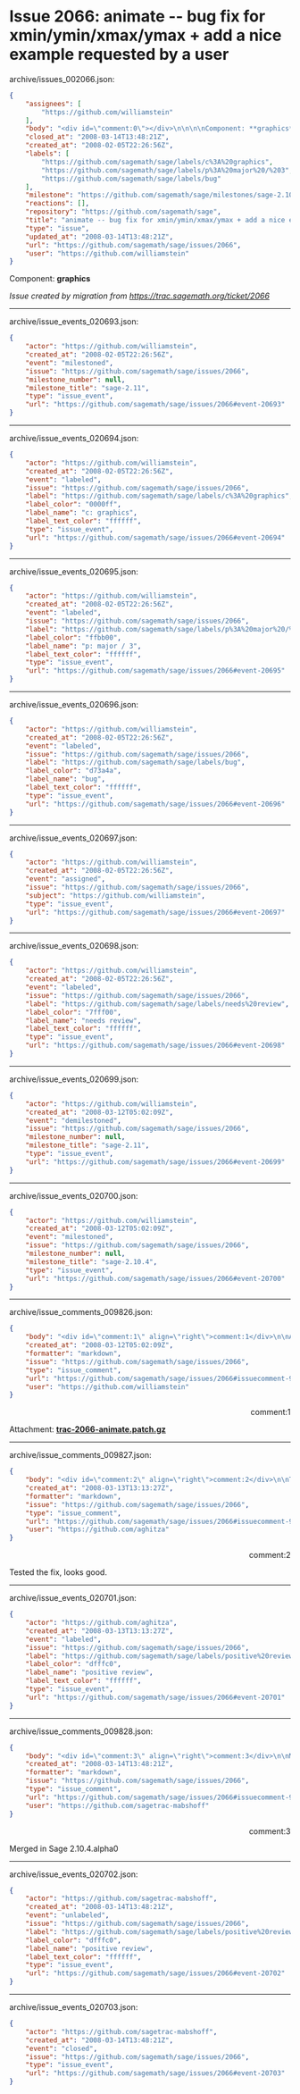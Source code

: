 # Issue 2066: animate -- bug fix for xmin/ymin/xmax/ymax + add a nice example requested by a user

archive/issues_002066.json:
```json
{
    "assignees": [
        "https://github.com/williamstein"
    ],
    "body": "<div id=\"comment:0\"></div>\n\n\n\nComponent: **graphics**\n\n_Issue created by migration from https://trac.sagemath.org/ticket/2066_\n\n",
    "closed_at": "2008-03-14T13:48:21Z",
    "created_at": "2008-02-05T22:26:56Z",
    "labels": [
        "https://github.com/sagemath/sage/labels/c%3A%20graphics",
        "https://github.com/sagemath/sage/labels/p%3A%20major%20/%203",
        "https://github.com/sagemath/sage/labels/bug"
    ],
    "milestone": "https://github.com/sagemath/sage/milestones/sage-2.10.4",
    "reactions": [],
    "repository": "https://github.com/sagemath/sage",
    "title": "animate -- bug fix for xmin/ymin/xmax/ymax + add a nice example requested by a user",
    "type": "issue",
    "updated_at": "2008-03-14T13:48:21Z",
    "url": "https://github.com/sagemath/sage/issues/2066",
    "user": "https://github.com/williamstein"
}
```
<div id="comment:0"></div>



Component: **graphics**

_Issue created by migration from https://trac.sagemath.org/ticket/2066_





---

archive/issue_events_020693.json:
```json
{
    "actor": "https://github.com/williamstein",
    "created_at": "2008-02-05T22:26:56Z",
    "event": "milestoned",
    "issue": "https://github.com/sagemath/sage/issues/2066",
    "milestone_number": null,
    "milestone_title": "sage-2.11",
    "type": "issue_event",
    "url": "https://github.com/sagemath/sage/issues/2066#event-20693"
}
```



---

archive/issue_events_020694.json:
```json
{
    "actor": "https://github.com/williamstein",
    "created_at": "2008-02-05T22:26:56Z",
    "event": "labeled",
    "issue": "https://github.com/sagemath/sage/issues/2066",
    "label": "https://github.com/sagemath/sage/labels/c%3A%20graphics",
    "label_color": "0000ff",
    "label_name": "c: graphics",
    "label_text_color": "ffffff",
    "type": "issue_event",
    "url": "https://github.com/sagemath/sage/issues/2066#event-20694"
}
```



---

archive/issue_events_020695.json:
```json
{
    "actor": "https://github.com/williamstein",
    "created_at": "2008-02-05T22:26:56Z",
    "event": "labeled",
    "issue": "https://github.com/sagemath/sage/issues/2066",
    "label": "https://github.com/sagemath/sage/labels/p%3A%20major%20/%203",
    "label_color": "ffbb00",
    "label_name": "p: major / 3",
    "label_text_color": "ffffff",
    "type": "issue_event",
    "url": "https://github.com/sagemath/sage/issues/2066#event-20695"
}
```



---

archive/issue_events_020696.json:
```json
{
    "actor": "https://github.com/williamstein",
    "created_at": "2008-02-05T22:26:56Z",
    "event": "labeled",
    "issue": "https://github.com/sagemath/sage/issues/2066",
    "label": "https://github.com/sagemath/sage/labels/bug",
    "label_color": "d73a4a",
    "label_name": "bug",
    "label_text_color": "ffffff",
    "type": "issue_event",
    "url": "https://github.com/sagemath/sage/issues/2066#event-20696"
}
```



---

archive/issue_events_020697.json:
```json
{
    "actor": "https://github.com/williamstein",
    "created_at": "2008-02-05T22:26:56Z",
    "event": "assigned",
    "issue": "https://github.com/sagemath/sage/issues/2066",
    "subject": "https://github.com/williamstein",
    "type": "issue_event",
    "url": "https://github.com/sagemath/sage/issues/2066#event-20697"
}
```



---

archive/issue_events_020698.json:
```json
{
    "actor": "https://github.com/williamstein",
    "created_at": "2008-02-05T22:26:56Z",
    "event": "labeled",
    "issue": "https://github.com/sagemath/sage/issues/2066",
    "label": "https://github.com/sagemath/sage/labels/needs%20review",
    "label_color": "7fff00",
    "label_name": "needs review",
    "label_text_color": "ffffff",
    "type": "issue_event",
    "url": "https://github.com/sagemath/sage/issues/2066#event-20698"
}
```



---

archive/issue_events_020699.json:
```json
{
    "actor": "https://github.com/williamstein",
    "created_at": "2008-03-12T05:02:09Z",
    "event": "demilestoned",
    "issue": "https://github.com/sagemath/sage/issues/2066",
    "milestone_number": null,
    "milestone_title": "sage-2.11",
    "type": "issue_event",
    "url": "https://github.com/sagemath/sage/issues/2066#event-20699"
}
```



---

archive/issue_events_020700.json:
```json
{
    "actor": "https://github.com/williamstein",
    "created_at": "2008-03-12T05:02:09Z",
    "event": "milestoned",
    "issue": "https://github.com/sagemath/sage/issues/2066",
    "milestone_number": null,
    "milestone_title": "sage-2.10.4",
    "type": "issue_event",
    "url": "https://github.com/sagemath/sage/issues/2066#event-20700"
}
```



---

archive/issue_comments_009826.json:
```json
{
    "body": "<div id=\"comment:1\" align=\"right\">comment:1</div>\n\nAttachment: **[trac-2066-animate.patch.gz](https://github.com/sagemath/sage/files/ticket2066/trac-2066-animate.patch.gz)**",
    "created_at": "2008-03-12T05:02:09Z",
    "formatter": "markdown",
    "issue": "https://github.com/sagemath/sage/issues/2066",
    "type": "issue_comment",
    "url": "https://github.com/sagemath/sage/issues/2066#issuecomment-9826",
    "user": "https://github.com/williamstein"
}
```

<div id="comment:1" align="right">comment:1</div>

Attachment: **[trac-2066-animate.patch.gz](https://github.com/sagemath/sage/files/ticket2066/trac-2066-animate.patch.gz)**



---

archive/issue_comments_009827.json:
```json
{
    "body": "<div id=\"comment:2\" align=\"right\">comment:2</div>\n\nTested the fix, looks good.",
    "created_at": "2008-03-13T13:13:27Z",
    "formatter": "markdown",
    "issue": "https://github.com/sagemath/sage/issues/2066",
    "type": "issue_comment",
    "url": "https://github.com/sagemath/sage/issues/2066#issuecomment-9827",
    "user": "https://github.com/aghitza"
}
```

<div id="comment:2" align="right">comment:2</div>

Tested the fix, looks good.



---

archive/issue_events_020701.json:
```json
{
    "actor": "https://github.com/aghitza",
    "created_at": "2008-03-13T13:13:27Z",
    "event": "labeled",
    "issue": "https://github.com/sagemath/sage/issues/2066",
    "label": "https://github.com/sagemath/sage/labels/positive%20review",
    "label_color": "dfffc0",
    "label_name": "positive review",
    "label_text_color": "ffffff",
    "type": "issue_event",
    "url": "https://github.com/sagemath/sage/issues/2066#event-20701"
}
```



---

archive/issue_comments_009828.json:
```json
{
    "body": "<div id=\"comment:3\" align=\"right\">comment:3</div>\n\nMerged in Sage 2.10.4.alpha0",
    "created_at": "2008-03-14T13:48:21Z",
    "formatter": "markdown",
    "issue": "https://github.com/sagemath/sage/issues/2066",
    "type": "issue_comment",
    "url": "https://github.com/sagemath/sage/issues/2066#issuecomment-9828",
    "user": "https://github.com/sagetrac-mabshoff"
}
```

<div id="comment:3" align="right">comment:3</div>

Merged in Sage 2.10.4.alpha0



---

archive/issue_events_020702.json:
```json
{
    "actor": "https://github.com/sagetrac-mabshoff",
    "created_at": "2008-03-14T13:48:21Z",
    "event": "unlabeled",
    "issue": "https://github.com/sagemath/sage/issues/2066",
    "label": "https://github.com/sagemath/sage/labels/positive%20review",
    "label_color": "dfffc0",
    "label_name": "positive review",
    "label_text_color": "ffffff",
    "type": "issue_event",
    "url": "https://github.com/sagemath/sage/issues/2066#event-20702"
}
```



---

archive/issue_events_020703.json:
```json
{
    "actor": "https://github.com/sagetrac-mabshoff",
    "created_at": "2008-03-14T13:48:21Z",
    "event": "closed",
    "issue": "https://github.com/sagemath/sage/issues/2066",
    "type": "issue_event",
    "url": "https://github.com/sagemath/sage/issues/2066#event-20703"
}
```
